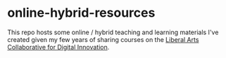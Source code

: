 # online-hybrid-resources

This repo hosts some online / hybrid teaching and learning materials I've created given my few years of sharing courses on the [Liberal Arts Collaborative for Digital Innovation](https://lacol.net/).
